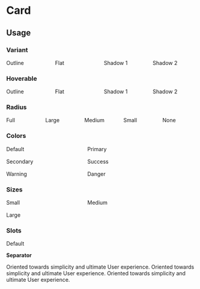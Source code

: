 # Card

<script setup>
import {NCard, NButton, NText} from '@nova-org/components'
</script>

## Usage

### Variant

<div class="n-mb-32 n-mt-16" style="display: flex; gap: 16px;">
    <n-card variant="outline" style="width: 400px;">Outline</n-card>
    <n-card variant="flat" style="width: 400px;">Flat</n-card>
    <n-card variant="shadow-1" style="width: 400px;">Shadow 1</n-card>
    <n-card variant="shadow-2" style="width: 400px;">Shadow 2</n-card>
</div>

### Hoverable

<div class="n-mb-32 n-mt-16" style="display: flex; gap: 16px;">
    <n-card variant="outline" hoverable style="width: 400px;">Outline</n-card>
    <n-card variant="flat" hoverable style="width: 400px;">Flat</n-card>
    <n-card variant="shadow-1" hoverable style="width: 400px;">Shadow 1</n-card>
    <n-card variant="shadow-2" hoverable style="width: 400px;">Shadow 2</n-card>
</div>

### Radius

<div class="n-mb-32 n-mt-16" style="display: flex; gap: 16px;">
    <n-card radius="full" style="width: 400px;">Full</n-card>
    <n-card radius="lg" style="width: 400px;">Large</n-card>
    <n-card radius="md" style="width: 400px;">Medium</n-card>
    <n-card radius="sm" style="width: 400px;" >Small</n-card>
    <n-card radius="none" style="width: 400px;">None</n-card>
</div>

### Colors

<div class="n-mb-32 n-mt-16" style="display: flex; gap: 16px; flex-wrap: wrap">
    <n-card variant="shadow-1" class="n-text-black n-bg-default" style="width: 200px;" >Default</n-card>
    <n-card variant="shadow-1" class="n-text-white n-bg-primary" style="width: 200px;">Primary</n-card>
    <n-card variant="shadow-1" class="n-text-white n-bg-secondary" style="width: 200px;">Secondary</n-card>
    <n-card variant="shadow-1" class="n-text-white n-bg-success" style="width: 200px;">Success</n-card>
    <n-card variant="shadow-1" class="n-text-white n-bg-warning" style="width: 200px;">Warning</n-card>
    <n-card variant="shadow-1" class="n-text-white n-bg-danger" style="width: 200px;">Danger</n-card>
</div>

### Sizes

<div class="n-mb-32 n-mt-16" style="display: flex; gap: 16px; flex-wrap: wrap; align-items: start">
    <n-card size="sm" style="width: 200px;">Small</n-card>
    <n-card size="md" style="width: 200px;">Medium</n-card>
    <n-card size="lg" style="width: 200px;">Large</n-card>
</div>

### Slots

<div class="n-mb-32 n-mt-16">
    <n-card style="width: 400px;" >
        <template #header>Header</template>
        Default
        <template #footer>Footer</template>
    </n-card>
</div>

**Separator**

<div class="n-mb-32 n-mt-16">
    <n-card divider="header" hoverable variant="shadow-1" size="lg" style="width: 400px;" >
        <template #header>
          <n-text weight="medium" font-size="h5" html-tag="div" v-text="'🚀 Nova UI'"/>
          <n-text weight="light" font-size="small" html-tag="div" v-text="'Beautiful, fast and modern Vue 3 UI library.'"/>
        </template>
        Oriented towards simplicity and ultimate User experience.
        <template #footer>
            <n-button size="sm" label="Primary Action" class="n-mr-16" />
        </template>
    </n-card>
    <n-card divider="both" hoverable variant="shadow-1" size="lg" class="n-mt-24" style="width: 400px;" >
        <template #header>
          <n-text weight="medium" font-size="h5" html-tag="div" v-text="'🚀 Nova UI'"/>
          <n-text weight="light" font-size="small" html-tag="div" v-text="'Beautiful, fast and modern Vue 3 UI library.'"/>
        </template>
        Oriented towards simplicity and ultimate User experience.
        <template #footer>
            <n-button size="sm" label="Primary Action" class="n-mr-16" />
        </template>
    </n-card>    
<n-card divider="footer" hoverable variant="shadow-1" size="lg" class="n-mt-24" style="width: 400px;" >
        <template #header>
          <n-text weight="medium" font-size="h5" html-tag="div" v-text="'🚀 Nova UI'"/>
          <n-text weight="light" font-size="small" html-tag="div" v-text="'Beautiful, fast and modern Vue 3 UI library.'"/>
        </template>
        Oriented towards simplicity and ultimate User experience.
        <template #footer>
            <n-button size="sm" label="Primary Action" class="n-mr-16" />
        </template>
</n-card>
</div>
